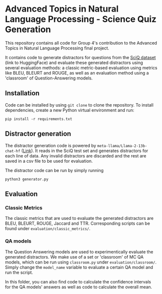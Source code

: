 # Advanced Topics in Natural Language Processing - Science Quiz Generation
This repository contains all code for Group 4's contribution to the Advanced Topics in Natural Language Processing final project. 

It contains code to generate distractors for questions from the [SciQ dataset](https://huggingface.co/datasets/allenai/sciq) (link to HuggingFace) and evaluate these generated distractors using several evaluation methods: a classic metric-based evaluation using metrics like BLEU, BLEURT and ROUGE, as well as an evaluation method using a 'classroom' of Question-Answering models. 

## Installation
Code can be installed by using `git clone` to clone the repository. 
To install dependencies, create a new Python virtual environment and run:

    pip install -r requirements.txt

## Distractor generation
The distractor generation code is powered by `meta-llama/Llama-2-13b-chat-hf` ([Link](https://huggingface.co/meta-llama/Llama-2-13b-chat-hf)). It reads in the SciQ test set and generates distractors for each line of data. Any invalid distractors are discarded and the rest are saved in a csv file to be used for evaluation. 

The distractor code can be run by simply running 

    python3 generator.py

## Evaluation 
### Classic Metrics
The classic metrics that are used to evaluate the generated distractors are BLEU, BLEURT, ROUGE, Jaccard and TTR. Corresponding scripts can be found under `evaluation/classic_metrics/`. 

### QA models
The Question Answering models are used to experimentically evaluate the generated distractors. We make use of a set or 'classroom' of MC QA models, which can be run using `classroom.py` under `evaluation/classroom/`. Simply change the `model_name` variable to evaluate a certain QA model and run the script. 

In this folder, you can also find code to calculate the confidence intervals for the QA models' answers as well as code to calculate the overall mean.
